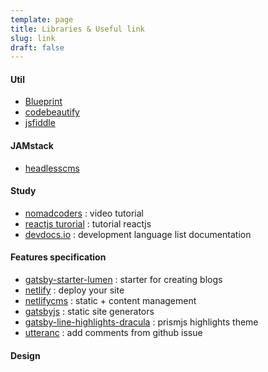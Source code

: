 ```yaml
---
template: page
title: Libraries & Useful link
slug: link
draft: false
---
```


####  Util
- [Blueprint]("https://blueprintjs.com/docs/#core")
- [codebeautify]("https://codebeautify.org/")
- [jsfiddle]("https://jsfiddle.net/boilerplate/react-jsx")

#### JAMstack
- [headlesscms](https://headlesscms.org/)

#### Study
- [nomadcoders](https://academy.nomadcoders.co/) : video tutorial
- [reactjs turorial](https://reactjs.org/tutorial/tutorial.html) : tutorial reactjs
- [devdocs.io](https://devdocs.io/javascript/) : development language list documentation
                                                 

#### Features specification
- [gatsby-starter-lumen](https://github.com/alxshelepenok/gatsby-starter-lumen) : starter for creating blogs
- [netlify](https://www.netlify.com/) : deploy your site
- [netlifycms](https://www.netlifycms.org) : static + content management
- [gatsbyjs](https://www.gatsbyjs.org/) : static site generators
- [gatsby-line-highlights-dracula](https://github.com/iamskok/gatsby-line-highlights-dracula) : prismjs highlights theme
- [utteranc](https://utteranc.es) : add comments from github issue

####  Design


